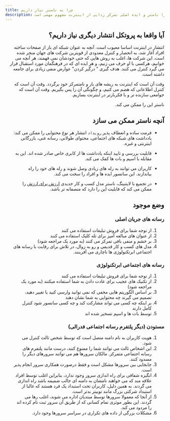 ```yaml
---
title: چرا به ناستر نیاز داریم
description: چرا ناستر و ایده اصلی تمرکز زدایی از اینترنت مفهوم مهمی است. 
---
```

<div lang="fa" dir="rtl">
  
## آیا واقعا به پروتکل انتشار دیگری نیاز داریم؟
  
  
  انتشار در اینترنت اساسا معیوب است. آنچه به عنوان شبکه ای باز از صفحات ساخته افراد آغاز شد، به انحصار و کنترل معدودی از قویترین شرکت های جهان منجر شده است. 
این شرکت ها، اغلب به روش هایی که حتی خودشان نمی فهمند، هر آنچه می خوانیم، هرکسی با او حرف می زنیم، و هر ایده ای که در فرهنگمان مورد استقبال قرار می گیرد کنترل می کنند. هدف گیری " درگیر کردن" عوارض منفی زیادی برای جامعه داشته است.

وقت آن است که اینترنت به ریشه های باز و نامتمرکز خود برگردد. وقت آن است که کنترل اطلاعاتی که هضم می کنیم، و چگونگی آن را پس بگیریم. وقت آن است که جوامعی سازنده تر و با فکربازتر در اینترنت بسازیم. 

ناستر این را ممکن می کند.


## آنچه ناستر ممکن می سازد

-   فرمت ساده و انعطاف پذیر `رویداد` انتشار هر نوع محتوایی را ممکن می کند: یادداشت های شبکه های اجتماعی، محتوای طولانی، رسانه غنی، بازرگانی اینترنتی و غیره.
  
-   قابلیت بررسی و تایید اینکه یادداشت ها از کابری خاص صادر شده اند. این به مقابله با اسپم و بات ها کمک می کند. 
  
-   کاربران می توانند به رله های زیادی وصل شوند و رله های خود را راه بیاندازند. این سانسور ایده ها و افراد را سخت می کند. 
  
-   در تجمیع با لایتنینگ، ناستر  مدل کسب و کار جدیدی [ارزش برای ارزش](https://value4value.info/) را ممکن می کند که قابلیت این را دارد که منصفانه تر باشد.  
  
  
## وضع موجود
### رسانه های جریان اصلی

1. از توجه شما برای فروش تبلیغات استفاده می کنند
1. از عنوان های مبالغه آمیز برای تله کلیک استفاده می کنند
1. بر خشم و منفی بافی تمرکز می کنند (به مورد یک مراجعه شود)
1. مدل های کسب و کار قدیمی و رو به زوال، در تلاش برای رقابت با رسانه های اجتماعی ابرتکنولوژی ها ناچاری می آفرینند.

### رسانه های اجتماعی ابرتکنولوژی

1. از توجه شما برای فروش تبلیغات استفاده می کنند
1. از تکنیک های عجیب برای عادت دادن به شما استفاده میکنند (به مورد یک مراجعه شود)
1. بر اساس الگوریتم هایی مخفی که نمی توانید وارسی کنید یا تغییر دهید، تصمیم می گیرند چه محتوایی به شما نشان دهند
1. بر اینکه چه کسی می تواند مشارکت کند و چه کسی سانسور شود کنترل کامل دارند 
1. توسط بات ها و اسپم تسخیر شده اند

### مستودن (دیگر پلتفرم رسانه اجتماعی فدرالی) 
  
1. هویت کاربران به نام دامنه متصل است که توسط شخص ثالث کنترل می شود. 
1. این اشخاص ثالث می توانند شما را ممنوع کنند، درست مانند پلتفرم های رسانه اجتماعی متمرکز. مالکان سرورها هم می توانند سرورهای دیگر را مسدود کنند.
1. جابجایی بین سرورها مشکل است و فقط درصورت همکاری سرور انجام پذیر است.
1. انگیزه شفافی برای راه اندازی سرور وجود ندارد، بنابراین اغلب توسط افراد علاقه مند که می خواهند نامشان به دامنه ای جالب ضمیمه باشد راه اندازی می گردند. به همین دلیل، کاربران تحت استبداد یک فرد هستند که غالبا از استبداد شرکتی بزرگ مانند توییتر بدتر است.  
1. از آنجا که معمولا سرورها توسط مبتدیان اداره می شوند، اغلب رها می گردند. این بطور موثری تمام کسانی که از طریق آن سرور ثبت نام کرده اند را مردود می کند. 
1. مشکلات بزرگی از داده های تکراری در سراسر سرورها وجود دارد. 

</div> 
